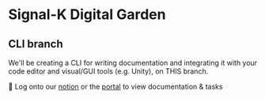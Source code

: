 # Signal-K Digital Garden

## CLI branch
We'll be creating a CLI for writing documentation and integrating it with your code editor and visual/GUI tools (e.g. Unity), on THIS branch.

🔗 Log onto our [notion](https://www.notion.so/skinetics/Signal-Kinetics-4c3a0eaa11914a5f84a59c01de860c57) or the [portal](https://docs.skinetics.tech) to view documentation & tasks

<script src="https://giscus.app/client.js"
        data-repo="signal-k/unity-demo"
        data-repo-id="R_kgDOGGIbwA"
        data-category-id="DIC_kwDOGGIbwM4CAz-P"
        data-mapping="pathname"
        data-reactions-enabled="1"
        data-emit-metadata="0"
        data-theme="light"
        data-lang="en"
        crossorigin="anonymous"
        async>
</script>

<!--Figure out how to link with notion, utterances, slack/kyber, discord/matrix/keybase, etc-->

<!--Test https://github.com/Signal-K/marketplace/commit/25d243bb18b1c9e85ce0857003bcbea7e86a72c4>
